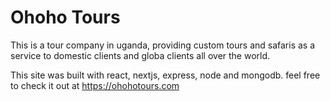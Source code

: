 # Ohoho Tours
This is a tour company in uganda, providing custom tours and safaris as a service to domestic clients and globa clients 
all over the world.

This site was built with react, nextjs, express, node and mongodb.
feel free to check it out at https://ohohotours.com
